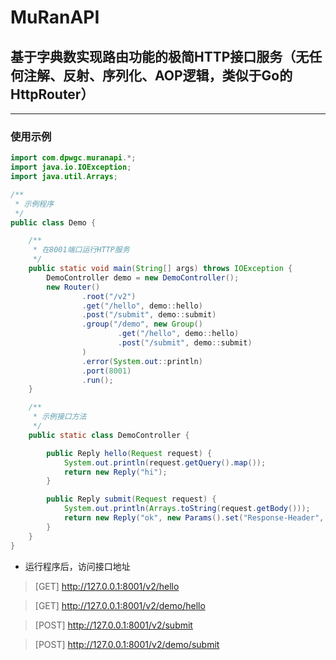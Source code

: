 # MuRanAPI

## 基于字典数实现路由功能的极简HTTP接口服务（无任何注解、反射、序列化、AOP逻辑，类似于Go的HttpRouter）

***

### 使用示例

```java
import com.dpwgc.muranapi.*;
import java.io.IOException;
import java.util.Arrays;

/**
 * 示例程序
 */
public class Demo {

    /**
     * 在8001端口运行HTTP服务
     */
    public static void main(String[] args) throws IOException {
        DemoController demo = new DemoController();
        new Router()
                .root("/v2")
                .get("/hello", demo::hello)
                .post("/submit", demo::submit)
                .group("/demo", new Group()
                        .get("/hello", demo::hello)
                        .post("/submit", demo::submit)
                )
                .error(System.out::println)
                .port(8001)
                .run();
    }

    /**
     * 示例接口方法
     */
    public static class DemoController {

        public Reply hello(Request request) {
            System.out.println(request.getQuery().map());
            return new Reply("hi");
        }

        public Reply submit(Request request) {
            System.out.println(Arrays.toString(request.getBody()));
            return new Reply("ok", new Params().set("Response-Header", "demo"));
        }
    }
}
```

* 运行程序后，访问接口地址

> [GET] http://127.0.0.1:8001/v2/hello

> [GET] http://127.0.0.1:8001/v2/demo/hello

> [POST] http://127.0.0.1:8001/v2/submit

> [POST] http://127.0.0.1:8001/v2/demo/submit